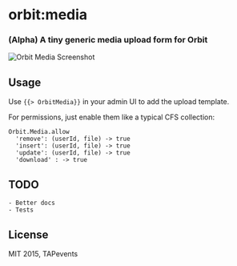 # orbit:media

### (Alpha) A tiny generic media upload form for Orbit

![Orbit Media Screenshot](http://i.imgur.com/Br1QlSs.jpg)

## Usage

Use `{{> OrbitMedia}}` in your admin UI to add the upload template.

For permissions, just enable them like a typical CFS collection:

```
Orbit.Media.allow
  'remove': (userId, file) -> true
  'insert': (userId, file) -> true
  'update': (userId, file) -> true
  'download' : -> true
```

## TODO

```
- Better docs
- Tests
```

## License

MIT 2015, TAPevents